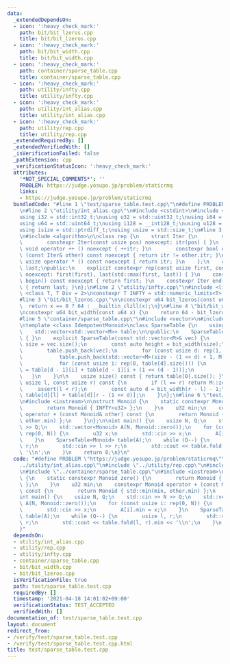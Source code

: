 ```yaml
---
data:
  _extendedDependsOn:
  - icon: ':heavy_check_mark:'
    path: bit/bit_lzeros.cpp
    title: bit/bit_lzeros.cpp
  - icon: ':heavy_check_mark:'
    path: bit/bit_width.cpp
    title: bit/bit_width.cpp
  - icon: ':heavy_check_mark:'
    path: container/sparse_table.cpp
    title: container/sparse_table.cpp
  - icon: ':heavy_check_mark:'
    path: utility/infty.cpp
    title: utility/infty.cpp
  - icon: ':heavy_check_mark:'
    path: utility/int_alias.cpp
    title: utility/int_alias.cpp
  - icon: ':heavy_check_mark:'
    path: utility/rep.cpp
    title: utility/rep.cpp
  _extendedRequiredBy: []
  _extendedVerifiedWith: []
  _isVerificationFailed: false
  _pathExtension: cpp
  _verificationStatusIcon: ':heavy_check_mark:'
  attributes:
    '*NOT_SPECIAL_COMMENTS*': ''
    PROBLEM: https://judge.yosupo.jp/problem/staticrmq
    links:
    - https://judge.yosupo.jp/problem/staticrmq
  bundledCode: "#line 1 \"test/sparse_table.test.cpp\"\n#define PROBLEM \"https://judge.yosupo.jp/problem/staticrmq\"\
    \n#line 2 \"utility/int_alias.cpp\"\n#include <cstdint>\n#include <cstddef>\n\n\
    using i32 = std::int32_t;\nusing u32 = std::uint32_t;\nusing i64 = std::int64_t;\n\
    using u64 = std::uint64_t;\nusing i128 = __int128_t;\nusing u128 = __uint128_t;\n\
    using isize = std::ptrdiff_t;\nusing usize = std::size_t;\n#line 3 \"utility/rep.cpp\"\
    \n#include <algorithm>\n\nclass rep {\n    struct Iter {\n        usize itr;\n\
    \        constexpr Iter(const usize pos) noexcept: itr(pos) { }\n        constexpr\
    \ void operator ++ () noexcept { ++itr; }\n        constexpr bool operator !=\
    \ (const Iter& other) const noexcept { return itr != other.itr; }\n        constexpr\
    \ usize operator * () const noexcept { return itr; }\n    };\n    const Iter first,\
    \ last;\npublic:\n    explicit constexpr rep(const usize first, const usize last)\
    \ noexcept: first(first), last(std::max(first, last)) { }\n    constexpr Iter\
    \ begin() const noexcept { return first; }\n    constexpr Iter end() const noexcept\
    \ { return last; }\n};\n#line 2 \"utility/infty.cpp\"\n#include <limits>\n\ntemplate\
    \ <class T, T Div = 2>\nconstexpr T INFTY = std::numeric_limits<T>::max() / Div;\n\
    #line 3 \"bit/bit_lzeros.cpp\"\n\nconstexpr u64 bit_lzeros(const u64 x) {\n  \
    \  return x == 0 ? 64 : __builtin_clzll(x);\n}\n#line 4 \"bit/bit_width.cpp\"\n\
    \nconstexpr u64 bit_width(const u64 x) {\n    return 64 - bit_lzeros(x);\n}\n\
    #line 5 \"container/sparse_table.cpp\"\n#include <vector>\n#include <cassert>\n\
    \ntemplate <class IdempotentMonoid>\nclass SparseTable {\n    using M = IdempotentMonoid;\n\
    \    std::vector<std::vector<M>> table;\n\npublic:\n    SparseTable(): SparseTable(std::vector<M>())\
    \ { }\n    explicit SparseTable(const std::vector<M>& vec) {\n        const auto\
    \ size = vec.size();\n        const auto height = bit_width(size);\n        table.reserve(height);\n\
    \        table.push_back(vec);\n        for (const usize d: rep(1, height)) {\n\
    \            table.push_back(std::vector<M>(size - (1 << d) + 1, M::zero()));\n\
    \            for (const usize i: rep(0, table[d].size())) {\n                table[d][i]\
    \ = table[d - 1][i] + table[d - 1][i + (1 << (d - 1))];\n            }\n     \
    \   }\n    }\n\n    usize size() const { return table[0].size(); }\n\n    M fold(const\
    \ usize l, const usize r) const {\n        if (l == r) return M::zero();\n   \
    \     assert(l < r);\n        const auto d = bit_width(r - l) - 1;\n        return\
    \ table[d][l] + table[d][r - (1 << d)];\n    }\n};\n#line 6 \"test/sparse_table.test.cpp\"\
    \n#include <iostream>\n\nstruct Monoid {\n    static constexpr Monoid zero() {\n\
    \        return Monoid { INFTY<u32> };\n    }\n    u32 min;\n    constexpr Monoid\
    \ operator + (const Monoid& other) const {\n        return Monoid { std::min(min,\
    \ other.min) };\n    }\n};\n\nint main() {\n    usize N, Q;\n    std::cin >> N\
    \ >> Q;\n    std::vector<Monoid> A(N, Monoid::zero());\n    for (const usize i:\
    \ rep(0, N)) {\n        u32 x;\n        std::cin >> x;\n        A[i].min = x;\n\
    \    }\n    SparseTable<Monoid> table(A);\n    while (Q--) {\n        usize l,\
    \ r;\n        std::cin >> l >> r;\n        std::cout << table.fold(l, r).min <<\
    \ '\\n';\n    }\n    return 0;\n}\n"
  code: "#define PROBLEM \"https://judge.yosupo.jp/problem/staticrmq\"\n#include \"\
    ../utility/int_alias.cpp\"\n#include \"../utility/rep.cpp\"\n#include \"../utility/infty.cpp\"\
    \n#include \"../container/sparse_table.cpp\"\n#include <iostream>\n\nstruct Monoid\
    \ {\n    static constexpr Monoid zero() {\n        return Monoid { INFTY<u32>\
    \ };\n    }\n    u32 min;\n    constexpr Monoid operator + (const Monoid& other)\
    \ const {\n        return Monoid { std::min(min, other.min) };\n    }\n};\n\n\
    int main() {\n    usize N, Q;\n    std::cin >> N >> Q;\n    std::vector<Monoid>\
    \ A(N, Monoid::zero());\n    for (const usize i: rep(0, N)) {\n        u32 x;\n\
    \        std::cin >> x;\n        A[i].min = x;\n    }\n    SparseTable<Monoid>\
    \ table(A);\n    while (Q--) {\n        usize l, r;\n        std::cin >> l >>\
    \ r;\n        std::cout << table.fold(l, r).min << '\\n';\n    }\n    return 0;\n\
    }"
  dependsOn:
  - utility/int_alias.cpp
  - utility/rep.cpp
  - utility/infty.cpp
  - container/sparse_table.cpp
  - bit/bit_width.cpp
  - bit/bit_lzeros.cpp
  isVerificationFile: true
  path: test/sparse_table.test.cpp
  requiredBy: []
  timestamp: '2021-04-18 14:01:02+09:00'
  verificationStatus: TEST_ACCEPTED
  verifiedWith: []
documentation_of: test/sparse_table.test.cpp
layout: document
redirect_from:
- /verify/test/sparse_table.test.cpp
- /verify/test/sparse_table.test.cpp.html
title: test/sparse_table.test.cpp
---
```

